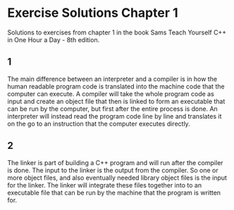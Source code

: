 # Exercise Solutions Chapter 1

Solutions to exercises from chapter 1 in the book Sams Teach Yourself C++ in One Hour a Day - 8th edition.

## 1

The main difference between an interpreter and a compiler is in how the human readable program code is translated into the machine code that the computer can execute. A compiler will take the whole program code as input and create an object file that then is linked to form an executable that can be run by the computer, but first after the entire process is done. An interpreter will instead read the program code line by line and translates it on the go to an instruction that the computer executes directly.

## 2

The linker is part of building a C++ program and will run after the compiler is done. The input to the linker is the output from the compiler. So one or more object files, and also eventually needed library object files is the input for the linker. The linker will integrate these files together into to an executable file that can be run by the machine that the program is written for.
